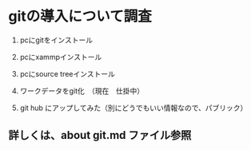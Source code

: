 # gitの導入について調査

1. pcにgitをインストール
2. pcにxammpインストール
3. pcにsource treeインストール
4. ワークデータをgit化　（現在　仕掛中）

5. git hub にアップしてみた（別にどうでもいい情報なので、パブリック）

## 詳しくは、about git.md ファイル参照
